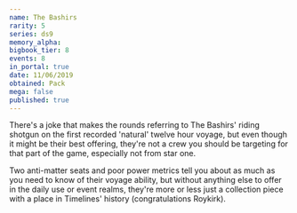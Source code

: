 ```yaml
---
name: The Bashirs
rarity: 5
series: ds9
memory_alpha:
bigbook_tier: 8
events: 8
in_portal: true
date: 11/06/2019
obtained: Pack
mega: false
published: true
---
```


There's a joke that makes the rounds referring to The Bashirs' riding shotgun on the first recorded 'natural' twelve hour voyage, but even though it might be their best offering, they're not a crew you should be targeting for that part of the game, especially not from star one.

Two anti-matter seats and poor power metrics tell you about as much as you need to know of their voyage ability, but without anything else to offer in the daily use or event realms, they're more or less just a collection piece with a place in Timelines' history (congratulations Roykirk).
